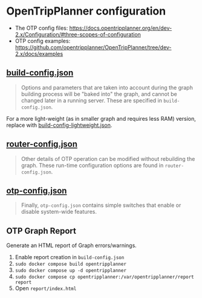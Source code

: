 # OpenTripPlanner configuration

* The OTP config files: https://docs.opentripplanner.org/en/dev-2.x/Configuration/#three-scopes-of-configuration
* OTP config examples: https://github.com/opentripplanner/OpenTripPlanner/tree/dev-2.x/docs/examples

## [build-config.json](build-config.json)

> Options and parameters that are taken into account during the graph building process will be "baked into" the graph, and cannot be changed later in a running server. These are specified in `build-config.json`.

For a more light-weight (as in smaller graph and requires less RAM) version, replace with [build-config-lightweight.json](build-config-lightweight.json).

## [router-config.json](router-config.json)

> Other details of OTP operation can be modified without rebuilding the graph. These run-time configuration options are found in `router-config.json`.

## [otp-config.json](otp-config.json)

> Finally, `otp-config.json` contains simple switches that enable or disable system-wide features.

## OTP Graph Report

Generate an HTML report of Graph errors/warnings.

1) Enable report creation in `build-config.json`
2) `sudo docker compose build opentripplanner`
3) `sudo docker compose up -d opentripplanner`
4) `sudo docker compose cp opentripplanner:/var/opentripplanner/report report`
5) Open `report/index.html`
